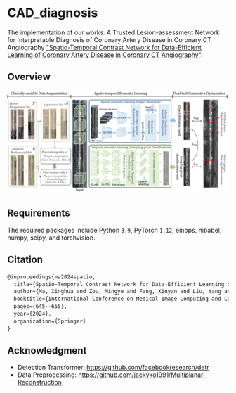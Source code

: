 # CAD_diagnosis

The implementation of our works:
A Trusted Lesion-assessment Network for Interpretable Diagnosis of Coronary Artery Disease in Coronary CT Angiography
["Spatio-Temporal Contrast Network for Data-Efficient Learning of Coronary Artery Disease in Coronary CT Angiography"](https://link.springer.com/chapter/10.1007/978-3-031-72120-5_60).

## Overview

<p align="center">
    <img src="overview.png" width="850">
</p>

## Requirements  

The required packages include Python `3.9`, PyTorch `1.12`, einops, nibabel, numpy, scipy, and torchvision.

## Citation

```latex
@inproceedings{ma2024spatio,
  title={Spatio-Temporal Contrast Network for Data-Efficient Learning of Coronary Artery Disease in Coronary CT Angiography},
  author={Ma, Xinghua and Zou, Mingye and Fang, Xinyan and Liu, Yang and Luo, Gongning and Wang, Wei and Wang, Kuanquan and Qiu, Zhaowen and Gao, Xin and Li, Shuo},
  booktitle={International Conference on Medical Image Computing and Computer-Assisted Intervention},
  pages={645--655},
  year={2024},
  organization={Springer}
}
```

## Acknowledgment

- Detection Transformer: https://github.com/facebookresearch/detr
- Data Preprocessing: https://github.com/jackyko1991/Multiplanar-Reconstruction
